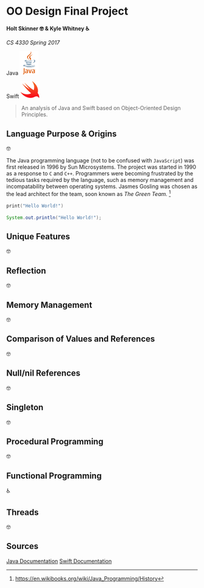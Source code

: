 # OO Design Final Project
**Holt Skinner 🤓 & Kyle Whitney ♿️**

*CS 4330 Spring 2017*

Java
<img src="JavaLogo.png" alt="Java" width="50">

Swift
<img src="SwiftLogo.png" alt="Swift" width="50">



>  An analysis of Java and Swift based on Object-Oriented Design Principles.

## Language Purpose & Origins
🤓

The Java programming language (not to be confused with `JavaScript`) was first released in 1996 by Sun Microsystems.  The project was started in 1990 as a response to `C` and `C++`. Programmers were becoming frustrated by the tedious tasks required by the language, such as memory management and incompatability between operating systems.  Jasmes Gosling was chosen as the lead architect for the team, soon known as *The Green Team.* [^1]

```swift
print("Hello World!")
```

```java
System.out.println("Hello World!");
```

## Unique Features
🤓

## Reflection
🤓

## Memory Management
🤓

## Comparison of Values and References
🤓

## Null/nil References
🤓

## Singleton
🤓

## Procedural Programming
🤓

## Functional Programming
♿️

## Threads
🤓

## Sources

[^1]: https://en.wikibooks.org/wiki/Java_Programming/History

[Java Documentation](https://docs.oracle.com/javase/8/)
[Swift Documentation](https://developer.apple.com/library/content/documentation/Swift/Conceptual/Swift_Programming_Language/index.html#//apple_ref/doc/uid/TP40014097-CH3-ID0)
